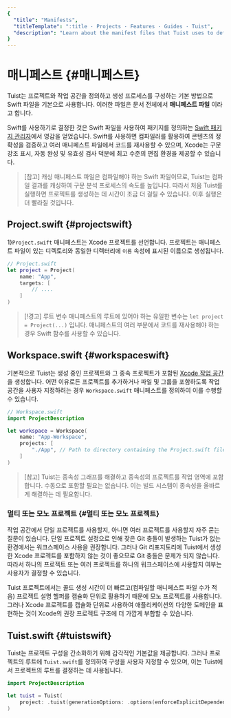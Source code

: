 ```yaml
---
{
  "title": "Manifests",
  "titleTemplate": ":title · Projects · Features · Guides · Tuist",
  "description": "Learn about the manifest files that Tuist uses to define projects and workspaces and configure the generation process."
}
---
```

# 매니페스트 {#매니페스트}

Tuist는 프로젝트와 작업 공간을 정의하고 생성 프로세스를 구성하는 기본 방법으로 Swift 파일을 기본으로 사용합니다. 이러한 파일은 문서
전체에서 **매니페스트 파일** 이라고 합니다.

Swift를 사용하기로 결정한 것은 Swift 파일을 사용하여 패키지를 정의하는 [Swift 패키지
관리자](https://www.swift.org/documentation/package-manager/)에서 영감을 얻었습니다. Swift를
사용하면 컴파일러를 활용하여 콘텐츠의 정확성을 검증하고 여러 매니페스트 파일에서 코드를 재사용할 수 있으며, Xcode는 구문 강조 표시, 자동
완성 및 유효성 검사 덕분에 최고 수준의 편집 환경을 제공할 수 있습니다.

> [참고] 캐싱 매니페스트 파일은 컴파일해야 하는 Swift 파일이므로, Tuist는 컴파일 결과를 캐싱하여 구문 분석 프로세스의 속도를
> 높입니다. 따라서 처음 Tuist를 실행하면 프로젝트를 생성하는 데 시간이 조금 더 걸릴 수 있습니다. 이후 실행은 더 빨라질 것입니다.

## Project.swift {#projectswift}

1}`Project.swift`</LocalizedLink> 매니페스트는 Xcode 프로젝트를 선언합니다. 프로젝트는 매니페스트 파일이 있는
디렉토리와 동일한 디렉터리에 `이름` 속성에 표시된 이름으로 생성됩니다.

```swift
// Project.swift
let project = Project(
    name: "App",
    targets: [
        // ....
    ]
)
```


> [!경고] 루트 변수 매니페스트의 루트에 있어야 하는 유일한 변수는 `let project = Project(...)` 입니다. 매니페스트의
> 여러 부분에서 코드를 재사용해야 하는 경우 Swift 함수를 사용할 수 있습니다.

## Workspace.swift {#workspaceswift}

기본적으로 Tuist는 생성 중인 프로젝트와 그 종속 프로젝트가 포함된 [Xcode 작업
공간](https://developer.apple.com/documentation/xcode/projects-and-workspaces)을
생성합니다. 어떤 이유로든 프로젝트를 추가하거나 파일 및 그룹을 포함하도록 작업 공간을 사용자 지정하려는 경우
<LocalizedLink href="/references/project-description/structs/workspace">`Workspace.swift`</LocalizedLink>
매니페스트를 정의하여 이를 수행할 수 있습니다.

```swift
// Workspace.swift
import ProjectDescription

let workspace = Workspace(
    name: "App-Workspace",
    projects: [
        "./App", // Path to directory containing the Project.swift file
    ]
)
```

> [참고] Tuist는 종속성 그래프를 해결하고 종속성의 프로젝트를 작업 영역에 포함합니다. 수동으로 포함할 필요는 없습니다. 이는 빌드
> 시스템이 종속성을 올바르게 해결하는 데 필요합니다.

### 멀티 또는 모노 프로젝트 {#멀티 또는 모노 프로젝트}

작업 공간에서 단일 프로젝트를 사용할지, 아니면 여러 프로젝트를 사용할지 자주 묻는 질문이 있습니다. 단일 프로젝트 설정으로 인해 잦은 Git
충돌이 발생하는 Tuist가 없는 환경에서는 워크스페이스 사용을 권장합니다. 그러나 Git 리포지토리에 Tuist에서 생성한 Xcode
프로젝트를 포함하지 않는 것이 좋으므로 Git 충돌은 문제가 되지 않습니다. 따라서 하나의 프로젝트 또는 여러 프로젝트를 하나의 워크스페이스에
사용할지 여부는 사용자가 결정할 수 있습니다.

Tuist 프로젝트에서는 콜드 생성 시간이 더 빠르고(컴파일할 매니페스트 파일 수가 적음)
<LocalizedLink href="/guides/features/projects/code-sharing">프로젝트 설명
헬퍼</LocalizedLink>를 캡슐화 단위로 활용하기 때문에 모노 프로젝트를 사용합니다. 그러나 Xcode 프로젝트를 캡슐화 단위로
사용하여 애플리케이션의 다양한 도메인을 표현하는 것이 Xcode의 권장 프로젝트 구조에 더 가깝게 부합할 수 있습니다.

## Tuist.swift {#tuistswift}

Tuist는 프로젝트 구성을 간소화하기 위해
<LocalizedLink href="/contributors/principles.html#default-to-conventions">감각적인
기본값</LocalizedLink>을 제공합니다. 그러나 프로젝트의 루트에
<LocalizedLink href="/references/project-description/structs/tuist">`Tuist.swift`</LocalizedLink>를
정의하여 구성을 사용자 지정할 수 있으며, 이는 Tuist에서 프로젝트의 루트를 결정하는 데 사용됩니다.

```swift
import ProjectDescription

let tuist = Tuist(
    project: .tuist(generationOptions: .options(enforceExplicitDependencies: true))
)
```
